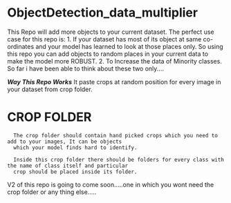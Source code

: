 # ObjectDetection_data_multiplier
This Repo will add more objects to your current dataset.
The perfect use case for this repo is:
          1. If your dataset has most of its object at same co-ordinates and your model has learned to look
             at those places only.
             So using this repo you can add objects to random places in your current data to make the model 
             more ROBUST.
          2. To Increase the data of Minority classes.
    So far i have been able to think about these two only....
    
    
    
***Way This Repo Works***
It paste crops at random position for every image in your dataset from crop folder.

# CROP FOLDER
      The crop folder should contain hand picked crops which you need to add to your images, It can be objects  
      which your model finds hard to identify.
      
      Inside this crop folder there should be folders for every class with the name of class itself and particular
      crop should be placed inside its folder.
      
      
V2 of this repo is going to come soon.....one in which you wont need the crop folder or any thing else.....
